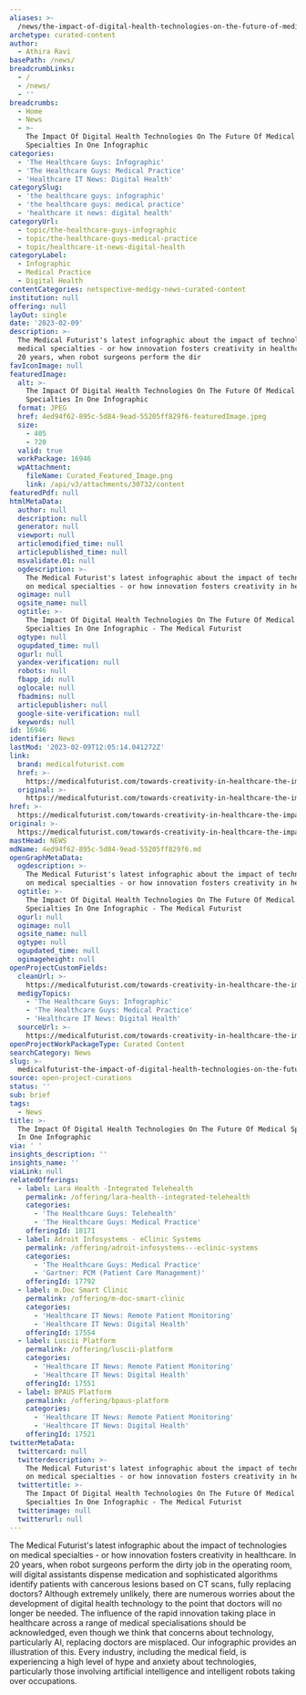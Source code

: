 ```yaml
---
aliases: >-
  /news/the-impact-of-digital-health-technologies-on-the-future-of-medical-specialties-in-one-infographic
archetype: curated-content
author:
  - Athira Ravi
basePath: /news/
breadcrumbLinks:
  - /
  - /news/
  - ''
breadcrumbs:
  - Home
  - News
  - >-
    The Impact Of Digital Health Technologies On The Future Of Medical
    Specialties In One Infographic
categories:
  - 'The Healthcare Guys: Infographic'
  - 'The Healthcare Guys: Medical Practice'
  - 'Healthcare IT News: Digital Health'
categorySlug:
  - 'the healthcare guys: infographic'
  - 'the healthcare guys: medical practice'
  - 'healthcare it news: digital health'
categoryUrl:
  - topic/the-healthcare-guys-infographic
  - topic/the-healthcare-guys-medical-practice
  - topic/healthcare-it-news-digital-health
categoryLabel:
  - Infographic
  - Medical Practice
  - Digital Health
contentCategories: netspective-medigy-news-curated-content
institution: null
offering: null
layOut: single
date: '2023-02-09'
description: >-
  The Medical Futurist's latest infographic about the impact of technologies on
  medical specialties - or how innovation fosters creativity in healthcare. In
  20 years, when robot surgeons perform the dir
favIconImage: null
featuredImage:
  alt: >-
    The Impact Of Digital Health Technologies On The Future Of Medical
    Specialties In One Infographic
  format: JPEG
  href: 4ed94f62-895c-5d84-9ead-55205ff829f6-featuredImage.jpeg
  size:
    - 405
    - 720
  valid: true
  workPackage: 16946
  wpAttachment:
    fileName: Curated_Featured_Image.png
    link: /api/v3/attachments/30732/content
featuredPdf: null
htmlMetaData:
  author: null
  description: null
  generator: null
  viewport: null
  articlemodified_time: null
  articlepublished_time: null
  msvalidate.01: null
  ogdescription: >-
    The Medical Futurist's latest infographic about the impact of technologies
    on medical specialties - or how innovation fosters creativity in healthcare.
  ogimage: null
  ogsite_name: null
  ogtitle: >-
    The Impact Of Digital Health Technologies On The Future Of Medical
    Specialties In One Infographic - The Medical Futurist
  ogtype: null
  ogupdated_time: null
  ogurl: null
  yandex-verification: null
  robots: null
  fbapp_id: null
  oglocale: null
  fbadmins: null
  articlepublisher: null
  google-site-verification: null
  keywords: null
id: 16946
identifier: News
lastMod: '2023-02-09T12:05:14.041272Z'
link:
  brand: medicalfuturist.com
  href: >-
    https://medicalfuturist.com/towards-creativity-in-healthcare-the-impact-of-digital-technologies-on-medical-specialties-in-an-infographic/
  original: >-
    https://medicalfuturist.com/towards-creativity-in-healthcare-the-impact-of-digital-technologies-on-medical-specialties-in-an-infographic
href: >-
  https://medicalfuturist.com/towards-creativity-in-healthcare-the-impact-of-digital-technologies-on-medical-specialties-in-an-infographic/
original: >-
  https://medicalfuturist.com/towards-creativity-in-healthcare-the-impact-of-digital-technologies-on-medical-specialties-in-an-infographic
mastHead: NEWS
mdName: 4ed94f62-895c-5d84-9ead-55205ff829f6.md
openGraphMetaData:
  ogdescription: >-
    The Medical Futurist's latest infographic about the impact of technologies
    on medical specialties - or how innovation fosters creativity in healthcare.
  ogtitle: >-
    The Impact Of Digital Health Technologies On The Future Of Medical
    Specialties In One Infographic - The Medical Futurist
  ogurl: null
  ogimage: null
  ogsite_name: null
  ogtype: null
  ogupdated_time: null
  ogimageheight: null
openProjectCustomFields:
  cleanUrl: >-
    https://medicalfuturist.com/towards-creativity-in-healthcare-the-impact-of-digital-technologies-on-medical-specialties-in-an-infographic/
  medigyTopics:
    - 'The Healthcare Guys: Infographic'
    - 'The Healthcare Guys: Medical Practice'
    - 'Healthcare IT News: Digital Health'
  sourceUrl: >-
    https://medicalfuturist.com/towards-creativity-in-healthcare-the-impact-of-digital-technologies-on-medical-specialties-in-an-infographic
openProjectWorkPackageType: Curated Content
searchCategory: News
slug: >-
  medicalfuturist-the-impact-of-digital-health-technologies-on-the-future-of-medical-specialties-in-one-infographic
source: open-project-curations
status: ''
sub: brief
tags:
  - News
title: >-
  The Impact Of Digital Health Technologies On The Future Of Medical Specialties
  In One Infographic
via: ' '
insights_description: ''
insights_name: ''
viaLink: null
relatedOfferings:
  - label: Lara Health -Integrated Telehealth
    permalink: /offering/lara-health--integrated-telehealth
    categories:
      - 'The Healthcare Guys: Telehealth'
      - 'The Healthcare Guys: Medical Practice'
    offeringId: 18171
  - label: Adroit Infosystems - eClinic Systems
    permalink: /offering/adroit-infosystems---eclinic-systems
    categories:
      - 'The Healthcare Guys: Medical Practice'
      - 'Gartner: PCM (Patient Care Management)'
    offeringId: 17792
  - label: m.Doc Smart Clinic
    permalink: /offering/m-doc-smart-clinic
    categories:
      - 'Healthcare IT News: Remote Patient Monitoring'
      - 'Healthcare IT News: Digital Health'
    offeringId: 17554
  - label: Luscii Platform
    permalink: /offering/luscii-platform
    categories:
      - 'Healthcare IT News: Remote Patient Monitoring'
      - 'Healthcare IT News: Digital Health'
    offeringId: 17551
  - label: BPAUS Platform
    permalink: /offering/bpaus-platform
    categories:
      - 'Healthcare IT News: Remote Patient Monitoring'
      - 'Healthcare IT News: Digital Health'
    offeringId: 17521
twitterMetaData:
  twittercard: null
  twitterdescription: >-
    The Medical Futurist's latest infographic about the impact of technologies
    on medical specialties - or how innovation fosters creativity in healthcare.
  twittertitle: >-
    The Impact Of Digital Health Technologies On The Future Of Medical
    Specialties In One Infographic - The Medical Futurist
  twitterimage: null
  twitterurl: null
---
```

<p>The Medical Futurist's latest infographic about the impact of technologies on medical specialties - or how innovation fosters creativity in healthcare. In 20 years, when robot surgeons perform the dirty job in the operating room, will digital assistants dispense medication and sophisticated algorithms identify patients with cancerous lesions based on CT scans, fully replacing doctors? Although extremely unlikely, there are numerous worries about the development of digital health technology to the point that doctors will no longer be needed. The influence of the rapid innovation taking place in healthcare across a range of medical specialisations should be acknowledged, even though we think that concerns about technology, particularly AI, replacing doctors are misplaced. Our infographic provides an illustration of this. Every industry, including the medical field, is experiencing a high level of hype and anxiety about technologies, particularly those involving artificial intelligence and intelligent robots taking over occupations.</p>